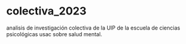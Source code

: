 # colectiva_2023
analisis de investigación colectiva de la UIP de la escuela de ciencias psicológicas usac sobre salud mental.
